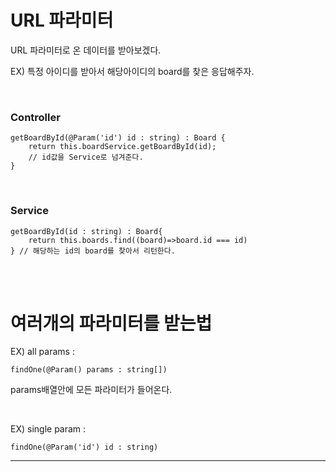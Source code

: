 # URL 파라미터
URL 파라미터로 온 데이터를 받아보겠다.

EX) 특정 아이디를 받아서 해당아이디의 board를 찾은 응답해주자.

<br>

### Controller 
    getBoardById(@Param('id') id : string) : Board {
        return this.boardService.getBoardById(id); 
        // id값을 Service로 넘겨준다.
    }

<br>

### Service
    getBoardById(id : string) : Board{
        return this.boards.find((board)=>board.id === id)
    } // 해당하는 id의 board를 찾아서 리턴한다.


<br>
<br>


# 여러개의 파라미터를 받는법

EX) all params : 

    findOne(@Param() params : string[])

params배열안에 모든 파라미터가 들어온다.

<br>

EX) single param : 

    findOne(@Param('id') id : string)

***